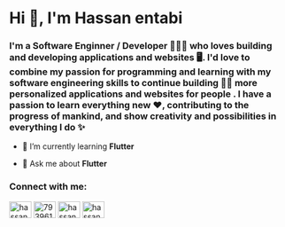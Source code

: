 <h1 >Hi 👋, I'm Hassan entabi</h1>
<h3 >I'm a Software Enginner / Developer 👨🏻‍💻 who loves building and developing applications and websites 🖥️. I'd love to combine my passion for programming and learning with my software engineering skills to continue building 🧑‍💻 more personalized applications and websites for people . I have a passion to learn everything new ❤, contributing to the progress of mankind, and show creativity and possibilities in everything I do ✨</h3>

- 🌱 I’m currently learning **Flutter**

- 💬 Ask me about **Flutter**

<h3 align="left">Connect with me:</h3>
<p align="left">
<a href="https://linkedin.com/in/hassanentabi" target="blank"><img align="center" src="https://cdn.jsdelivr.net/npm/simple-icons@3.0.1/icons/linkedin.svg" alt="hassanentabi" height="30" width="40" /></a>
<a href="https://stackoverflow.com/users/7939615/hassan-entabi" target="blank"><img align="center" src="https://cdn.jsdelivr.net/npm/simple-icons@3.0.1/icons/stackoverflow.svg" alt="7939615/hassan-entabi" height="30" width="40" /></a>
<a href="https://fb.com/hassan.entabi" target="blank"><img align="center" src="https://cdn.jsdelivr.net/npm/simple-icons@3.0.1/icons/facebook.svg" alt="hassan.entabi" height="30" width="40" /></a>
<a href="https://instagram.com/hassan.entabi" target="blank"><img align="center" src="https://cdn.jsdelivr.net/npm/simple-icons@3.0.1/icons/instagram.svg" alt="hassan.entabi" height="30" width="40" /></a>
</p>



